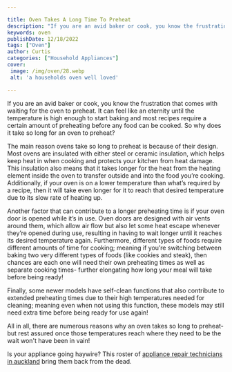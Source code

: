 ```yaml
---

title: Oven Takes A Long Time To Preheat
description: "If you are an avid baker or cook, you know the frustration that comes with waiting for the oven to preheat. It can feel like an et...swipe up to find out"
keywords: oven
publishDate: 12/18/2022
tags: ["Oven"]
author: Curtis
categories: ["Household Appliances"]
cover: 
 image: /img/oven/28.webp
 alt: 'a households oven well loved'

---
```


If you are an avid baker or cook, you know the frustration that comes with waiting for the oven to preheat. It can feel like an eternity until the temperature is high enough to start baking and most recipes require a certain amount of preheating before any food can be cooked. So why does it take so long for an oven to preheat?

The main reason ovens take so long to preheat is because of their design. Most ovens are insulated with either steel or ceramic insulation, which helps keep heat in when cooking and protects your kitchen from heat damage. This insulation also means that it takes longer for the heat from the heating element inside the oven to transfer outside and into the food you’re cooking. Additionally, if your oven is on a lower temperature than what’s required by a recipe, then it will take even longer for it to reach that desired temperature due to its slow rate of heating up. 

Another factor that can contribute to a longer preheating time is if your oven door is opened while it’s in use. Oven doors are designed with air vents around them, which allow air flow but also let some heat escape whenever they’re opened during use, resulting in having to wait longer until it reaches its desired temperature again. Furthermore, different types of foods require different amounts of time for cooking; meaning if you’re switching between baking two very different types of foods (like cookies and steak), then chances are each one will need their own preheating times as well as separate cooking times- further elongating how long your meal will take before being ready! 

Finally, some newer models have self-clean functions that also contribute to extended preheating times due to their high temperatures needed for cleaning; meaning even when not using this function, these models may still need extra time before being ready for use again! 

All in all, there are numerous reasons why an oven takes so long to preheat- but rest assured once those temperatures reach where they need to be the wait won't have been in vain!

Is your appliance going haywire? This roster of <a href="/pages/appliance-repair-technicians-in-auckland/">appliance repair technicians in auckland</a> bring them back from the dead.